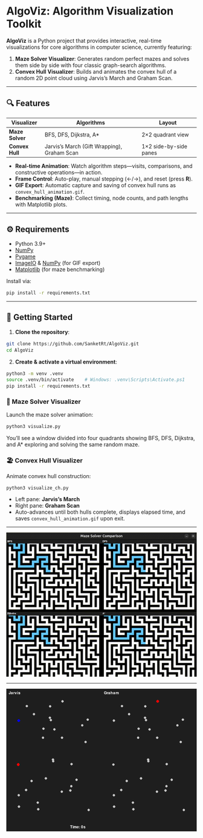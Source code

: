 # AlgoViz: Algorithm Visualization Toolkit

**AlgoViz** is a Python project that provides interactive, real-time visualizations for core algorithms in computer science, currently featuring:

1. **Maze Solver Visualizer**: Generates random perfect mazes and solves them side by side with four classic graph-search algorithms.
2. **Convex Hull Visualizer**: Builds and animates the convex hull of a random 2D point cloud using Jarvis’s March and Graham Scan.

---

## 🔍 Features

| Visualizer              | Algorithms                                     | Layout                  |
|-------------------------|------------------------------------------------|-------------------------|
| **Maze Solver**         | BFS, DFS, Dijkstra, A*                         | 2×2 quadrant view       |
| **Convex Hull**         | Jarvis’s March (Gift Wrapping), Graham Scan    | 1×2 side-by-side panes  |

- **Real-time Animation**: Watch algorithm steps—visits, comparisons, and constructive operations—in action.
- **Frame Control**: Auto-play, manual stepping (←/→), and reset (press **R**).
- **GIF Export**: Automatic capture and saving of convex hull runs as `convex_hull_animation.gif`.
- **Benchmarking (Maze)**: Collect timing, node counts, and path lengths with Matplotlib plots.

---

## ⚙️ Requirements

- Python 3.9+
- [NumPy](https://numpy.org/)
- [Pygame](https://www.pygame.org/)
- [ImageIO](https://imageio.github.io/) & [NumPy](https://numpy.org/) (for GIF export)
- [Matplotlib](https://matplotlib.org/) (for maze benchmarking)

Install via:

```bash
pip install -r requirements.txt
```

---

## 🚀 Getting Started

1. **Clone the repository**:
```bash
git clone https://github.com/SanketRt/AlgoViz.git
cd AlgoViz
```

2. **Create & activate a virtual environment**:
```bash
python3 -m venv .venv
source .venv/bin/activate    # Windows: .venv\Scripts\Activate.ps1
pip install -r requirements.txt
```

### 🏃 Maze Solver Visualizer

Launch the maze solver animation:

```bash
python3 visualize.py
```

You’ll see a window divided into four quadrants showing BFS, DFS, Dijkstra, and A* exploring and solving the same random maze.

### 🏖 Convex Hull Visualizer

Animate convex hull construction:

```bash
python3 visualize_ch.py
```

- Left pane: **Jarvis’s March**
- Right pane: **Graham Scan**
- Auto-advances until both hulls complete, displays elapsed time, and saves `convex_hull_animation.gif` upon exit.

---

![Maze Solver](assets/maze_quadrants.gif)

---

![Convex Hull](assets/convex_hull_animation.gif)



